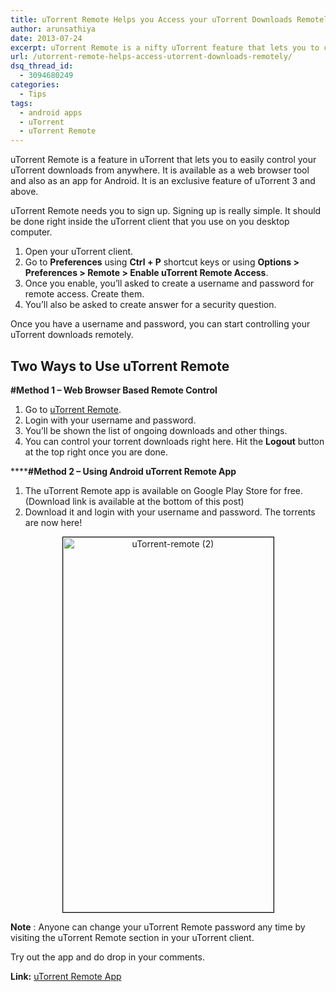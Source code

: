 ```yaml
---
title: uTorrent Remote Helps you Access your uTorrent Downloads Remotely
author: arunsathiya
date: 2013-07-24
excerpt: uTorrent Remote is a nifty uTorrent feature that lets you to control your uTorrent downloads remotely either with your Android mobile or using web browser.
url: /utorrent-remote-helps-access-utorrent-downloads-remotely/
dsq_thread_id:
  - 3094680249
categories:
  - Tips
tags:
  - android apps
  - uTorrent
  - uTorrent Remote
---
```

uTorrent Remote is a feature in uTorrent that lets you to easily control your uTorrent downloads from anywhere. It is available as a web browser tool and also as an app for Android. It is an exclusive feature of uTorrent 3 and above.

uTorrent Remote needs you to sign up. Signing up is really simple. It should be done right inside the uTorrent client that you use on you desktop computer.

  1. <span style="line-height: 14px;">Open your uTorrent client.</span>
  2. Go to **Preferences** using **Ctrl + P** shortcut keys or using **Options > Preferences > Remote > Enable uTorrent Remote Access**.
  3. Once you enable, you&#8217;ll asked to create a username and password for remote access. Create them.
  4. You&#8217;ll also be asked to create answer for a security question.

Once you have a username and password, you can start controlling your uTorrent downloads remotely.

## Two Ways to Use uTorrent Remote

**#Method 1 &#8211; Web Browser Based Remote Control**

  1. <span style="line-height: 14px;">Go to <a href="https://remote.utorrent.com/" onclick="_gaq.push(['_trackEvent', 'outbound-article', 'https://remote.utorrent.com/', 'uTorrent Remote']);" title="uTorrent Remote"  target="_blank">uTorrent Remote</a>.</span>
  2. Login with your username and password.
  3. You&#8217;ll be shown the list of ongoing downloads and other things.
  4. You can control your torrent downloads right here. Hit the **Logout** button at the top right once you are done.

******#Method 2 &#8211; Using Android uTorrent Remote App**

  1. <span style="line-height: 14px;">The uTorrent Remote app is available on Google Play Store for free. (Download link is available at the bottom of this post)</span>
  2. Download it and login with your username and password. The torrents are now here!

<p style="text-align: center;">
  <a href="http://cdn.devilsworkshop.org/files/2013/06/uTorrent-remote-2.png"><img class="size-medium wp-image-75353 aligncenter" style="border: 1px solid black;" alt="uTorrent-remote (2)" src="http://cdn.devilsworkshop.org/files/2013/06/uTorrent-remote-2-337x600.png" width="337" height="600" /></a>
</p>

**Note** : Anyone can change your uTorrent Remote password any time by visiting the uTorrent Remote section in your uTorrent client.

Try out the app and do drop in your comments.

**Link:** <a href="https://play.google.com/store/apps/details?id=com.utorrent.web#?t=W251bGwsMSwxLDIxMiwiY29tLnV0b3JyZW50LndlYiJd" onclick="_gaq.push(['_trackEvent', 'outbound-article', 'https://play.google.com/store/apps/details?id=com.utorrent.web#?t=W251bGwsMSwxLDIxMiwiY29tLnV0b3JyZW50LndlYiJd', 'uTorrent Remote App']);" title="uTorrent Remote"  target="_blank">uTorrent Remote App</a>
